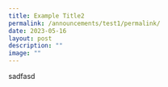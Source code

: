 ```yaml
---
title: Example Title2
permalink: /announcements/test1/permalink/
date: 2023-05-16
layout: post
description: ""
image: ""
---
```

sadfasd